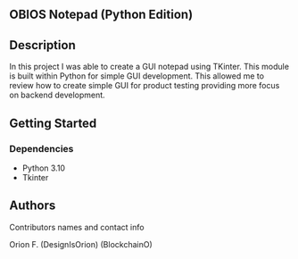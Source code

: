 ## OBIOS Notepad (Python Edition)

## Description

In this project I was able to create a GUI notepad using TKinter. This module is built within Python for simple GUI development. This allowed me to review how to create simple GUI for product testing providing more focus on backend development. 


## Getting Started

### Dependencies

* Python 3.10
* Tkinter


## Authors

Contributors names and contact info

Orion F.
(DesignIsOrion)
(BlockchainO)

